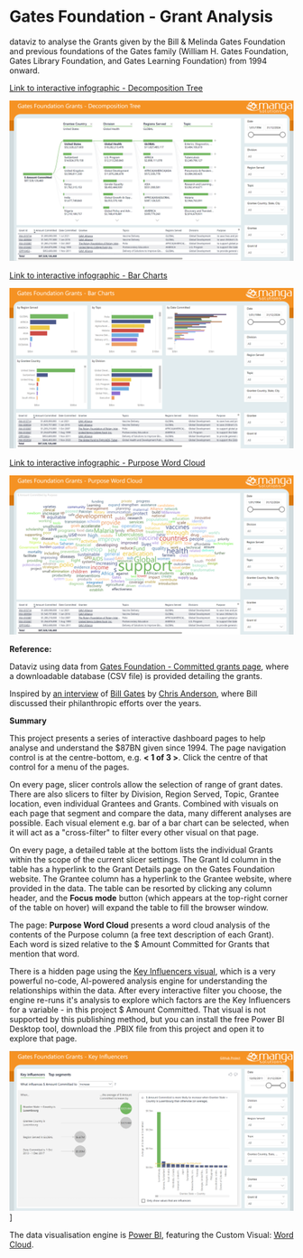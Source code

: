 # Gates Foundation - Grant Analysis
dataviz to analyse the Grants given by the Bill & Melinda Gates Foundation and previous foundations of the Gates family (William H. Gates Foundation, Gates Library Foundation, and Gates Learning Foundation) from 1994 onward.

[Link to interactive infographic - Decomposition Tree](https://app.powerbi.com/view?r=eyJrIjoiNTllMTliNjktNWVlYy00YTk5LWFhYjItMjUwYzMxZjQwY2Y2IiwidCI6ImRjMWYwNGY1LWMxZTUtNDQyOS1hODEyLTU3OTNiZTQ1YmY5ZCIsImMiOjEwfQ%3D%3D&pageName=ReportSection874449a5dc80e84560dc)

[![Click to view and interact with the report](https://github.com/Mike-Honey/gates/raw/main/BMGF-Grants-Decomposition-Tree.png)](https://app.powerbi.com/view?r=eyJrIjoiNTllMTliNjktNWVlYy00YTk5LWFhYjItMjUwYzMxZjQwY2Y2IiwidCI6ImRjMWYwNGY1LWMxZTUtNDQyOS1hODEyLTU3OTNiZTQ1YmY5ZCIsImMiOjEwfQ%3D%3D&pageName=ReportSection874449a5dc80e84560dc)

[Link to interactive infographic - Bar Charts](https://app.powerbi.com/view?r=eyJrIjoiNTllMTliNjktNWVlYy00YTk5LWFhYjItMjUwYzMxZjQwY2Y2IiwidCI6ImRjMWYwNGY1LWMxZTUtNDQyOS1hODEyLTU3OTNiZTQ1YmY5ZCIsImMiOjEwfQ%3D%3D&pageName=ReportSection0dd8b278a1c7c0addc64)

[![Click to view and interact with the report](https://github.com/Mike-Honey/gates/raw/main/BMGF-Grants-Bar-Charts.png)](https://app.powerbi.com/view?r=eyJrIjoiNTllMTliNjktNWVlYy00YTk5LWFhYjItMjUwYzMxZjQwY2Y2IiwidCI6ImRjMWYwNGY1LWMxZTUtNDQyOS1hODEyLTU3OTNiZTQ1YmY5ZCIsImMiOjEwfQ%3D%3D&pageName=ReportSection0dd8b278a1c7c0addc64)

[Link to interactive infographic - Purpose Word Cloud](https://app.powerbi.com/view?r=eyJrIjoiNTllMTliNjktNWVlYy00YTk5LWFhYjItMjUwYzMxZjQwY2Y2IiwidCI6ImRjMWYwNGY1LWMxZTUtNDQyOS1hODEyLTU3OTNiZTQ1YmY5ZCIsImMiOjEwfQ%3D%3D&pageName=ReportSection9b6c1d69de91c8ebbd58)

[![Click to view and interact with the report](https://github.com/Mike-Honey/gates/raw/main/BMGF-Grants-Purpose-Word-Cloud.png)](https://app.powerbi.com/view?r=eyJrIjoiNTllMTliNjktNWVlYy00YTk5LWFhYjItMjUwYzMxZjQwY2Y2IiwidCI6ImRjMWYwNGY1LWMxZTUtNDQyOS1hODEyLTU3OTNiZTQ1YmY5ZCIsImMiOjEwfQ%3D%3D&pageName=ReportSection9b6c1d69de91c8ebbd58)

**Reference:**

Dataviz using data from [Gates Foundation - Committed grants page]([https://ourworldindata.org/](https://www.gatesfoundation.org/about/committed-grants)), where a downloadable database (CSV file) is provided detailing the grants. 

Inspired by [an interview](https://www.linkedin.com/feed/update/urn:li:activity:7176602182513782784/) of [Bill Gates](https://www.linkedin.com/in/williamhgates/) by [Chris Anderson](https://www.linkedin.com/in/chris-anderson-3b2a05bb), where Bill discussed their philanthropic efforts over the years.

**Summary**

This project presents a series of interactive dashboard pages to help analyse and understand the $87BN given since 1994.  The page navigation control is at the centre-bottom, e.g. **< 1 of 3 >**. Click the centre of that control for a menu of the pages.

On every page, slicer controls allow the selection of range of grant dates.  There are also slicers to filter by Division, Region Served, Topic, Grantee location, even individual Grantees and Grants. Combined with visuals on each page that segment and compare the data, many different analyses are possible.  Each visual element e.g. bar of a bar chart can be selected, when it will act as a "cross-filter" to filter every other visual on that page.

On every page, a detailed table at the bottom lists the individual Grants within the scope of the current slicer settings. The Grant Id column in the table has a hyperlink to the Grant Details page on the Gates Foundation website. The Grantee column has a hyperlink to the Grantee website, where provided in the data. The table can be resorted by clicking any column header, and the **Focus mode** button (which appears at the top-right corner of the table on hover) will expand the table to fill the browser window.

The page: **Purpose Word Cloud** presents a word cloud analysis of the contents of the Purpose column (a free text description of each Grant). Each word is sized relative to the $ Amount Committed for Grants that mention that word.

There is a hidden page using the [Key Influencers visual](https://learn.microsoft.com/en-us/power-bi/visuals/power-bi-visualization-influencers?tabs=powerbi-desktop), which is a very powerful no-code, AI-powered analysis engine for understanding the relationships within the data. After every interactive filter you choose, the engine re-runs it's analysis to explore which factors are the Key Influencers for a variable - in this project $ Amount Committed. That visual is not supported by this publishing method, but you can install the free Power BI Desktop tool, download the .PBIX file from this project and open it to explore that page.

![Key Influencers page](https://github.com/Mike-Honey/gates/raw/main/BMGF-Grants-Key-Influencers.png)]

The data visualisation engine is [Power BI](https://powerbi.microsoft.com), featuring the Custom Visual:  [Word Cloud](https://appsource.microsoft.com/en-us/product/power-bi-visuals/WA104380752?tab=Overview). 
